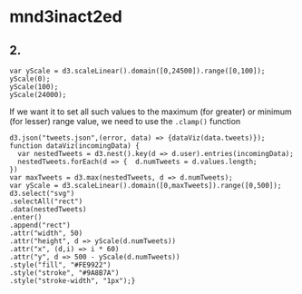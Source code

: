 # mnd3inact2ed
## 2. 
```
var yScale = d3.scaleLinear().domain([0,24500]).range([0,100]);
yScale(0);
yScale(100);                                                     
yScale(24000); 
```

If we want it to set all such values to the maximum (for greater) or minimum (for lesser) range value, we need to use
the ```.clamp()``` function


```
d3.json("tweets.json",(error, data) => {dataViz(data.tweets)});
function dataViz(incomingData) {
  var nestedTweets = d3.nest().key(d => d.user).entries(incomingData);
  nestedTweets.forEach(d => {  d.numTweets = d.values.length;
})
var maxTweets = d3.max(nestedTweets, d => d.numTweets);
var yScale = d3.scaleLinear().domain([0,maxTweets]).range([0,500]);
d3.select("svg")
.selectAll("rect")
.data(nestedTweets)
.enter()
.append("rect")
.attr("width", 50)
.attr("height", d => yScale(d.numTweets))
.attr("x", (d,i) => i * 60)
.attr("y", d => 500 - yScale(d.numTweets))
.style("fill", "#FE9922")
.style("stroke", "#9A8B7A")
.style("stroke-width", "1px");}
```

